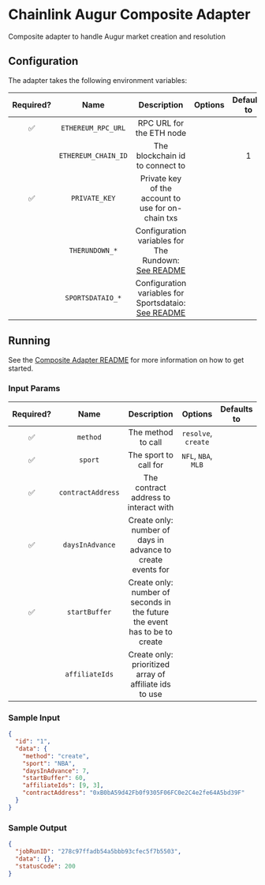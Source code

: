 # Chainlink Augur Composite Adapter

Composite adapter to handle Augur market creation and resolution

## Configuration

The adapter takes the following environment variables:

| Required? |        Name         |                                         Description                                          | Options | Defaults to |
| :-------: | :-----------------: | :------------------------------------------------------------------------------------------: | :-----: | :---------: |
|    ✅     | `ETHEREUM_RPC_URL`  |                                   RPC URL for the ETH node                                   |         |             |
|           | `ETHEREUM_CHAIN_ID` |                               The blockchain id to connect to                                |         |      1      |
|    ✅     |    `PRIVATE_KEY`    |                      Private key of the account to use for on-chain txs                      |         |             |
|           |   `THERUNDOWN_*`    |  Configuration variables for The Rundown: [See README](../../sources/therundown/README.md)   |         |             |
|           |  `SPORTSDATAIO_*`   | Configuration variables for Sportsdataio: [See README](../../sources/sportsdataio/README.md) |         |             |

## Running

See the [Composite Adapter README](../README.md) for more information on how to get started.

### Input Params

| Required? |       Name        |                                Description                                 |       Options       | Defaults to |
| :-------: | :---------------: | :------------------------------------------------------------------------: | :-----------------: | :---------: |
|    ✅     |     `method`      |                             The method to call                             | `resolve`, `create` |             |
|    ✅     |      `sport`      |                           The sport to call for                            | `NFL`, `NBA`, `MLB` |             |
|    ✅     | `contractAddress` |                   The contract address to interact with                    |                     |             |
|    ✅     |  `daysInAdvance`  |        Create only: number of days in advance to create events for         |                     |             |
|    ✅     |   `startBuffer`   | Create only: number of seconds in the future the event has to be to create |                     |             |
|           |  `affiliateIds`   |           Create only: prioritized array of affiliate ids to use           |                     |             |

### Sample Input

```json
{
  "id": "1",
  "data": {
    "method": "create",
    "sport": "NBA",
    "daysInAdvance": 7,
    "startBuffer": 60,
    "affiliateIds": [9, 3],
    "contractAddress": "0xB0bA59d42Fb0f9305F06FC0e2C4e2fe64A5bd39F"
  }
}
```

### Sample Output

```json
{
  "jobRunID": "278c97ffadb54a5bbb93cfec5f7b5503",
  "data": {},
  "statusCode": 200
}
```
